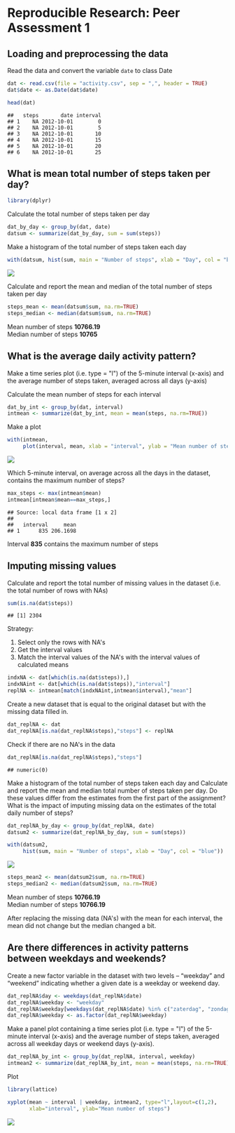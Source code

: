 # Reproducible Research: Peer Assessment 1


## Loading and preprocessing the data

Read the data and convert the variable `date` to class Date

```r
dat <- read.csv(file = "activity.csv", sep = ",", header = TRUE)
dat$date <- as.Date(dat$date)
```


```r
head(dat)
```

```
##   steps       date interval
## 1    NA 2012-10-01        0
## 2    NA 2012-10-01        5
## 3    NA 2012-10-01       10
## 4    NA 2012-10-01       15
## 5    NA 2012-10-01       20
## 6    NA 2012-10-01       25
```

## What is mean total number of steps taken per day?


```r
library(dplyr)
```
Calculate the total number of steps taken per day

```r
dat_by_day <- group_by(dat, date)
datsum <- summarize(dat_by_day, sum = sum(steps))
```

Make a histogram of the total number of steps taken each day

```r
with(datsum, hist(sum, main = "Number of steps", xlab = "Day", col = "blue"))
```

![](PA1_template_files/figure-html/unnamed-chunk-5-1.png) 

Calculate and report the mean and median of the total number of steps taken per day

```r
steps_mean <- mean(datsum$sum, na.rm=TRUE)
steps_median <- median(datsum$sum, na.rm=TRUE)
```

Mean number of steps **10766.19**  
Median number of steps **10765**

## What is the average daily activity pattern?

Make a time series plot (i.e. type = "l") of the 5-minute interval (x-axis) and the average number of steps taken, averaged across all days (y-axis)

Calculate the mean number of steps for each interval

```r
dat_by_int <- group_by(dat, interval)
intmean <- summarize(dat_by_int, mean = mean(steps, na.rm=TRUE))
```

Make a plot

```r
with(intmean, 
     plot(interval, mean, xlab = "interval", ylab = "Mean number of steps", type = "l"))
```

![](PA1_template_files/figure-html/unnamed-chunk-8-1.png) 

Which 5-minute interval, on average across all the days in the dataset, contains the maximum number of steps?

```r
max_steps <- max(intmean$mean)
intmean[intmean$mean==max_steps,]
```

```
## Source: local data frame [1 x 2]
## 
##   interval     mean
## 1      835 206.1698
```

Interval **835** contains the maximum number of steps

## Imputing missing values

Calculate and report the total number of missing values in the dataset (i.e. the total number of rows with NAs)


```r
sum(is.na(dat$steps))
```

```
## [1] 2304
```

Strategy:  
1. Select only the rows with NA's  
2. Get the interval values  
3. Match the interval values of the NA's with the interval values of calculated means  


```r
indxNA <- dat[which(is.na(dat$steps)),]
indxNAint <- dat[which(is.na(dat$steps)),"interval"]  
replNA <- intmean[match(indxNAint,intmean$interval),"mean"]
```

Create a new dataset that is equal to the original dataset but with the missing data filled in.

```r
dat_replNA <- dat
dat_replNA[is.na(dat_replNA$steps),"steps"] <- replNA
```

Check if there are no NA's in the data

```r
dat_replNA[is.na(dat_replNA$steps),"steps"]
```

```
## numeric(0)
```

Make a histogram of the total number of steps taken each day and Calculate and report the mean and median total number of steps taken per day. Do these values differ from the estimates from the first part of the assignment? What is the impact of imputing missing data on the estimates of the total daily number of steps?


```r
dat_replNA_by_day <- group_by(dat_replNA, date)
datsum2 <- summarize(dat_replNA_by_day, sum = sum(steps))
```


```r
with(datsum2, 
     hist(sum, main = "Number of steps", xlab = "Day", col = "blue"))
```

![](PA1_template_files/figure-html/unnamed-chunk-15-1.png) 


```r
steps_mean2 <- mean(datsum2$sum, na.rm=TRUE)
steps_median2 <- median(datsum2$sum, na.rm=TRUE)
```

Mean number of steps **10766.19**  
Median number of steps **10766.19**

After replacing the missing data (NA's) with the mean for each interval, the mean did not change but the median changed a bit.

## Are there differences in activity patterns between weekdays and weekends?

Create a new factor variable in the dataset with two levels – “weekday” and “weekend” indicating whether a given date is a weekday or weekend day.

```r
dat_replNA$day <- weekdays(dat_replNA$date)
dat_replNA$weekday <- "weekday"
dat_replNA$weekday[weekdays(dat_replNA$date) %in% c("zaterdag", "zondag")] <- "weekend"
dat_replNA$weekday <- as.factor(dat_replNA$weekday)
```

Make a panel plot containing a time series plot (i.e. type = "l") of the 5-minute interval (x-axis) and the average number of steps taken, averaged across all weekday days or weekend days (y-axis).


```r
dat_replNA_by_int <- group_by(dat_replNA, interval, weekday)
intmean2 <- summarize(dat_replNA_by_int, mean = mean(steps, na.rm=TRUE))
```

Plot

```r
library(lattice)
```


```r
xyplot(mean ~ interval | weekday, intmean2, type="l",layout=c(1,2), 
       xlab="interval", ylab="Mean number of steps")
```

![](PA1_template_files/figure-html/unnamed-chunk-20-1.png) 

